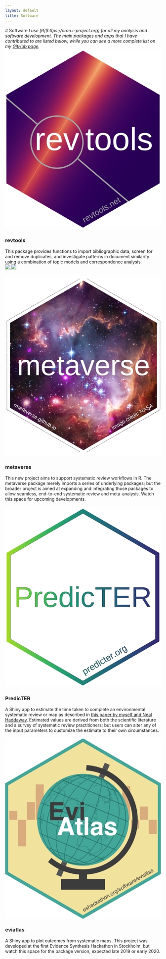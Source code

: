 ```yaml
---
layout: default
title: Software
---
```

<head>
  <!-- Global site tag (gtag.js) - Google Analytics -->
  <script async src="https://www.googletagmanager.com/gtag/js?id=UA-121833450-1"></script>
  <script>
    window.dataLayer = window.dataLayer || [];
    function gtag(){dataLayer.push(arguments);}
    gtag('js', new Date());

    gtag('config', 'UA-121833450-1');
  </script>
</head>
# Software
<i>I use [R](https://cran.r-project.org) for all my analysis and software development. The main packages and apps that I have contributed to are listed below, while you can see a more complete list on my <a href="https://github.com/mjwestgate">GitHub page</a>.</i>

<div class="clearfix">
  <img
    class="hex"
    src="/assets/img/revtools_hex.png"
    alt="revtools logo"
  />
  <h3>revtools</h3>
  This package provides functions to import bibliographic data, screen for and remove duplicates, and investigate patterns in document similarity using a combination of topic models and correspondence analysis.
  <br>
  <a href="https://cran.r-project.org/package=revtools" title="CRAN::revtools">
    <img src="http://www.r-pkg.org/badges/version-last-release/revtools">
  </a>
  <a href="https://cran.r-project.org/package=revtools" title="CRAN::revtools">
    <img src="https://cranlogs.r-pkg.org/badges/grand-total/revtools">
  </a>
  <a href="https://revtools.net" title="Homepage" target="_blank" rel="noopener">
    <i class="fa fa-home fa-2x" style="color:#727272"></i>
  </a>
  <a href="https://github.com/mjwestgate/revtools"
    title="GitHub"
    target="_blank"
    rel="noopener">
    <i class="fa fa-github fa-2x" style="color:#727272"></i>
  </a>
  <a href="/assets/pubs/2019_Westgate_revtools_bioRxiv_v2.pdf"
    target="_blank"
    title="PDF">
    <i class="fa fa-file-pdf-o fa-2x" style="color:#727272"></i>
  </a>
</div>
<br>


<div class="clearfix">
  <img
    class="hex"
    src="/assets/img/metaverse_hex.png"
    alt="metaverse logo"
  />
  <h3>metaverse</h3>
  This new project aims to support systematic review workflows in R. The metaverse package merely imports a series of underlying packages; but the broader project is aimed at expanding and integrating those packages to allow seamless, end-to-end systematic review and meta-analysis. Watch this space for upcoming developments.
  <br>
  <a href="https://rmetaverse.github.io" title="Homepage" target="_blank" rel="noopener">
    <i class="fa fa-home fa-2x" style="color:#727272"></i>
  </a>
  <a href="https://github.com/rmetaverse/metaverse"
    title="GitHub"
    target="_blank"
    rel="noopener">
    <i class="fa fa-github fa-2x" style="color:#727272"></i>
  </a>
</div>
<br>

<div class="clearfix">
  <img
    class="hex"
    src="/assets/img/PredicTER_hex.png"
    alt="predicter logo"
  />
  <h3>PredicTER</h3>
  A Shiny app to estimate the time taken to complete an environmental systematic review or map as described in <a href="https://doi.org/10.1111/cobi.13231"
    title="ConsBiol"
    target="_blank"
    rel="noopener">this paper by myself and Neal Haddaway</a>. Estimated values are derived from both the scientific literature and a survey of systematic review practitioners; but users can alter any of the input parameters to customize the estimate to their own circumstances.
  <br>
  <a href="https://predicter.org"
    title="Homepage"
    target="_blank"
    rel="noopener">
    <i class="fa fa-home fa-2x" style="color:#727272"></i>
  </a>
  <a href="https://github.com/mjwestgate/PredicTER"
    title="GitHub"
    target="_blank"
    rel="noopener">
    <i class="fa fa-github fa-2x" style="color:#727272"></i>
  </a>
  <a href="/assets/pubs/2018_Haddaway_biorxiv.pdf"
    target="_blank"
    title="PDF">
    <i class="fa fa-file-pdf-o fa-2x" style="color:#727272"></i>
  </a>
</div>
<br>

<div class="clearfix">
  <img
    class="hex"
    src="/assets/img/eviatlas_hex.png"
    alt="eviatlas logo"
  />
  <h3>eviatlas</h3>
  A Shiny app to plot outcomes from systematic maps. This project was developed at the first Evidence Synthesis Hackathon in Stockholm, but watch this space for the package version, expected late 2019 or early 2020.<br>
  <a href="https://github.com/ESHackathon/eviatlas"
    title="GitHub"
    target="_blank"
    rel="noopener">
    <i class="fa fa-github fa-2x" style="color:#727272"></i>
  </a>
</div>
<br>